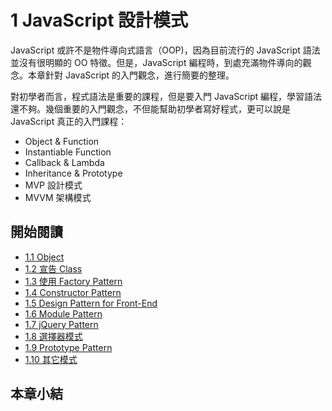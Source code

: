 # 1 JavaScript 設計模式

JavaScript 或許不是物件導向式語言（OOP)，因為目前流行的 JavaScript 語法並沒有很明顯的 OO 特徵。但是，JavaScript 編程時，到處充滿物件導向的觀念。本章針對 JavaScript 的入門觀念，進行簡要的整理。

對初學者而言，程式語法是重要的課程，但是要入門 JavaScript 編程，學習語法還不夠。幾個重要的入門觀念，不但能幫助初學者寫好程式，更可以說是 JavaScript 真正的入門課程：

- Object & Function
- Instantiable Function
- Callback & Lambda
- Inheritance & Prototype
- MVP 設計模式
- MVVM 架構模式

## 開始閱讀

 * [1.1 Object](chapter1/1-object.md)
 * [1.2 宣告 Class](chapter1/2-class.md)
 * [1.3 使用 Factory Pattern](chapter1/3-factory.md)
 * [1.4 Constructor Pattern](chapter1/4-constructor.md)
 * [1.5 Design Pattern for Front-End](chapter1/5-frontend.md)
 * [1.6 Module Pattern](chapter1/6-module.md)
 * [1.7 jQuery Pattern](chapter1/7-jquery.md)
 * [1.8 選擇器模式](chapter1/8-selector.md)
 * [1.9 Prototype Pattern](chapter1/9-prototype.md)
 * [1.10 其它模式](chapter1/10-misc.md)

 ## 本章小結